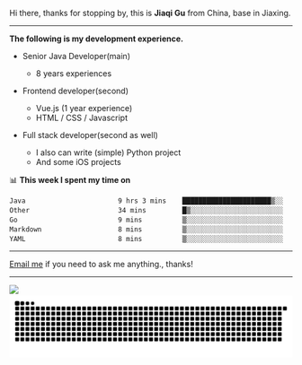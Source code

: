 Hi there, thanks for stopping by, this is **Jiaqi Gu** from China, base in Jiaxing.

---

**The following is my development experience.**

- Senior Java Developer(main)
  - 8 years experiences

- Frontend developer(second)
  - Vue.js (1 year experience)
  - HTML / CSS / Javascript
  
- Full stack developer(second as well)
  - I also can write (simple) Python project
  - And some iOS projects

📊 **This week I spent my time on**
<!--START_SECTION:waka-->

```txt
Java                       9 hrs 3 mins    ██████████████████████▒░░   89.15 %
Other                      34 mins         █▒░░░░░░░░░░░░░░░░░░░░░░░   05.58 %
Go                         9 mins          ▒░░░░░░░░░░░░░░░░░░░░░░░░   01.51 %
Markdown                   8 mins          ▒░░░░░░░░░░░░░░░░░░░░░░░░   01.36 %
YAML                       8 mins          ▒░░░░░░░░░░░░░░░░░░░░░░░░   01.33 %
```

<!--END_SECTION:waka-->

---

[Email me](mailto:htk2klwgr@mozmail.com?subject=Hiring_from_GitHub) if you need to ask me anything., thanks!

---

![]( https://visitor-badge.glitch.me/badge?page_id=githubgujiaqi)
![]( https://github.com/droid-Q/droid-Q/raw/output/github-contribution-grid-snake.svg#gh-dark-mode-only)

